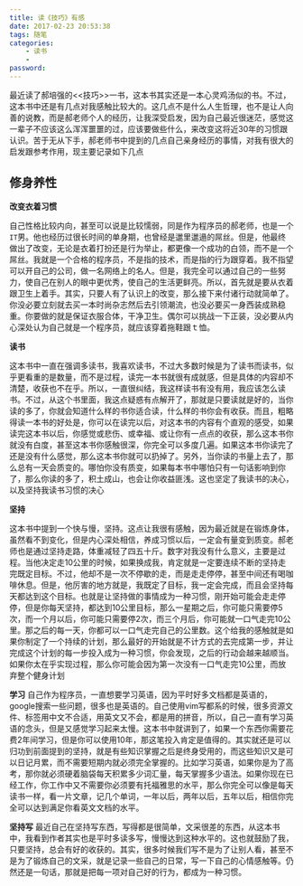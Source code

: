 ```yaml
---
title: 读《技巧》有感
date: 2017-02-23 20:53:38
tags: 随笔
categories:
    - 读书
    - 
password: 
---
```



最近读了郝培强的<<技巧>>一书，这本书其实还是一本心灵鸡汤似的书。不过，这本书中还是有几点对我感触比较大的。这几点不是什么人生哲理，也不是让人向善的说教，而是郝老师个人的经历，让我深受启发，因为自己最近很迷茫，感觉这一辈子不应该这么浑浑噩噩的过，应该要做些什么，来改变这将近30年的习惯跟认识。苦于无从下手，郝老师书中提到的几点自己亲身经历的事情，对我有很大的启发跟参考作用，现主要记录如下几点

## 修身养性

**改变衣着习惯**

自己性格比较内向，甚至可以说是比较懦弱，同是作为程序员的郝老师，也是一个`IT`男。他也经历过很长时间的单身期，也曾经是邋里邋遢的屌丝。但是，他最终做出了改变，无论是衣着打扮还是行为举止，都更像一个成功的白领，而不是一个屌丝。我就是一个合格的程序员，不是指的技术，而是指的行为跟穿着。我不指望可以开自己的公司，做一名网络上的名人。但是，我完全可以通过自己的一些努力，使自己在别人的眼中更优秀，使自己的生活更鲜亮。所以，首先就是要从衣着跟卫生上着手。其实，只要人有了认识上的改变，那么接下来付诸行动就简单了。你没必要立刻就去买一本时尚杂志然后去引领潮流，也没必要买一身西装成熟稳重。你要做的就是保证衣服合体，干净卫生。偶尔可以挑战一下正装，没必要从内心深处认为自己就是一个程序员，就应该穿着拖鞋跟ｔ恤。

**读书**

这本书中一直在强调多读书，我喜欢读书，不过大多数时候是为了读书而读书，似乎更看重的是数量，而不是过程，读完一本书就很有成就感，但是具体的内容却不清楚，收获也不在乎。所以，一直很纠结，我这样读书有没有用，我应该怎么读书。不过，从这个书里面，我这点疑惑有点解开了，那就是只要读就是好的，当你读的多了，你就会知道什么样的书你适合读，什么样的书你会有收获。而且，粗略得读一本书的好处是，你可以在读完以后，对这本书的内容有个直观的感受，如果读完这本书以后，你感觉或悲伤、或幸福、或让你有一点点的收获，那么这本书你就没有白度，甚至这本书你感触很深，你完全可以多度几遍。如果这本书你读完了还是没有什么感觉，那么这本书你就可以扔掉了。另外，当你读的书量上去了，那么总有一天会质变的。哪怕你没有质变，如果每本书中哪怕只有一句话影响到你了，那么你读的多了，积土成山，也会让你收益匪浅。这也坚定了我读书的决心，以及坚持我读书习惯的决心

**坚持**

这本书中提到一个快与慢，坚持。这点让我很有感触，因为最近就是在锻炼身体，虽然看不到变化，但是内心深处相信，养成习惯以后，一定会有量变到质变。郝老师也是通过坚持走路，体重减轻了四五十斤。数字对我没有什么意义，主要是过程。当他决定走10公里的时候，如果换成我，肯定就是一定要连续不断的坚持走完既定目标。不过，他却不是一次不停歇的走，而是走走停停，甚至中间还有喝咖啡休息。但是，他厉害的地方就是，我既定了目标，我一定会完成，而且会坚持每天都达到这个目标。也就是让坚持做的事情成为一种习惯，刚开始可能会走走停停，但是你每天坚持，都达到10公里目标，那么一星期之后，你可能只需要停5次，而一个月以后，你可能只需要停2次，而三个月后，你可能就一口气走完10公里。那之后的每一天，你都可以一口气走完自己的公里数。这个给我的感触就是如果你制定了一个持续的计划，那么最好的开始就是不计方式的去完成第一步，并让完成这个计划的每一步投入成为一种习惯，你会发现，之后的行动会越来越顺当。如果你太在乎实现过程，那么你可能会因为第一次没有一口气走完10公里，而放弃整个健身计划

**学习**
自己作为程序员，一直想要学习英语，因为平时好多文档都是英语的，google搜索一些问题，很多也是英语的。自己使用vim写都系的时候，很多资源文件、标签用中文不合适，用英文又不会，都是用的拼音，所以，自己一直有学习英语的念头，但是又感觉学习起来太慢。这本书中就讲到了，如果一个东西你需要花费2年间学习，但是你可以使用10年，那这笔投入肯定是值得的。其实就还是可以归功到前面提到的坚持，就是有些知识掌握之后是终身受用的，而这些知识又是可以日记月累，而不需要短期内就必须完全掌握的。比如学习英语，如果你是为了高考，那你就必须硬着脑袋每天积累多少词汇量，每天掌握多少语法。如果你现在已经工作，你工作中又不需要你必须要有托福雅思的水平，那么你完全可以像是每天读书一样，看一片文章，记几个单词，一年以后，两年以后，五年以后，相信你完全可以达到满足你看英文文档的水平。

**坚持写**
最近自己在坚持写东西，写得都是很简单，文采很差的东西，从这本书中，我看到作者其实也是平时多读多写，慢慢达到这种水平的。这也就鼓励了我，只要坚持，总会有好的收获的。其实，很多时候我们写不是为了让别人看，甚至不是为了锻炼自己的文采，就是记录一些自己的日常，写一下自己的心情感触等。仍然还是一句话，那就是把每一项对自己好的行为，都成为一种习惯。

